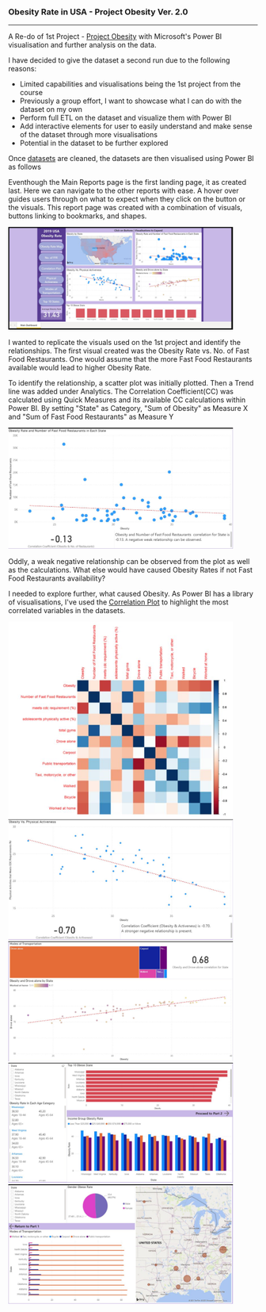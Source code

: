 <h3>Obesity Rate in USA - Project Obesity Ver. 2.0</h3>
<hr>

<p>A Re-do of 1st Project - <a href= "https://github.com/foofx88/Project_Obesity">Project Obesity</a> with Microsoft's Power BI visualisation and further analysis on the data.</p>
<p>I have decided to give the dataset a second run due to the following reasons:</p>
<ul>
  <li>Limited capabilities and visualisations being the 1st project from the course</li>
  <li>Previously a group effort, I want to showcase what I can do with the dataset on my own</li>
  <li>Perform full ETL on the dataset and visualize them with Power BI</li> 
  <li>Add interactive elements for user to easily understand and make sense of the dataset through more visualisations</li> 
  <li>Potential in the dataset to be further explored</li>
</ul>

<p>Once <a href="https://github.com/foofx88/ObesityRate-USA/tree/main/datasets/cleaned">datasets</a> are cleaned, the datasets are then visualised using Power BI as follows</p>
<p>Eventhough the Main Reports page is the first landing page, it as created last. Here we can navigate to the other reports with ease. A hover over guides users through on what to expect when they click on the button or the visuals. This report page was created with a combination of visuals, buttons linking to bookmarks, and shapes.</p>
<img src="assets/snips/main.JPG" width="90%">
<p>I wanted to replicate the visuals used on the 1st project and identify the relationships. The first visual created was the Obesity Rate vs. No. of Fast Food Restaurants.
One would assume that the more Fast Food Restaurants available would lead to higher Obesity Rate. </p>

<p>To identify the relationship, a scatter plot was initially plotted. Then a Trend line was added under Analytics. The Correlation Coefficient(CC) was calculated using Quick Measures and its available CC calculations within Power BI. By setting "State" as Category, "Sum of Obesity" as Measure X and "Sum of Fast Food Restaurants" as Measure Y  </p>
<img src="assets/snips/ffs.JPG" width="90%">
<p>Oddly, a weak negative relationship can be observed from the plot as well as the calculations. What else would have caused Obesity Rates if not Fast Food Restaurants availability?</p>

<p>I needed to explore further, what caused Obesity. As Power BI has a library of visualisations, I've used the <a href="https://appsource.microsoft.com/en-us/product/power-bi-visuals/WA104380814?src=office&tab=Overview">Correlation Plot</a> to highlight the most correlated variables in the datasets.</p>
<img src="assets/snips/corplot.JPG" width="90%">

<img src="assets/snips/activeness.JPG" width="90%">
<img src="assets/snips/transport.JPG" width="90%">
<img src="assets/snips/top10p1.JPG" width="90%">
<img src="assets/snips/top10p2.JPG" width="90%">
